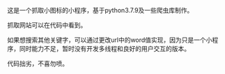 这是一个抓取小图标的小程序，基于python3.7.9及一些爬虫库制作。

抓取网站可以在代码中看到。

如果想搜索其他关键字，可以通过更改url中的word值实现，因为只是一个小程序，同时能力不足，暂时没有开发多线程和良好的用户交互的版本。

代码拙劣，不喜勿喷。
